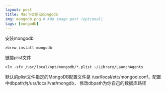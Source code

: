 ```yaml
---
layout: post
title: Mac下自启动mongodb
img: mongodb.png # Add image post (optional)
tags: [mongodb]
---
```


安装mongodb
```
>brew install mongodb
```
链接plist文件
```
>ln -sfv /usr/local/opt/mongodb/*.plist ~/Library/LaunchAgents
```
默认的plist文件指定的MongoDB配置文件是 /usr/local/etc/mongod.conf，配置中dbpath为/usr/local/var/mongdb，
修改dbpath为你自己的数据库路径